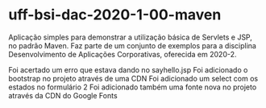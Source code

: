 # uff-bsi-dac-2020-1-00-maven
Aplicação simples para demonstrar a utilização básica de Servlets e JSP, no padrão Maven. Faz parte de um conjunto de exemplos para a disciplina Desenvolvimento de Aplicações Corporativas, oferecida em 2020-2.

Foi acertado um erro que estava dando no sayhello.jsp
Foi adicionado o bootstrap no projeto através de uma CDN
Foi adicionado um select com os estados no formulário 2
Foi adicionado também uma fonte nova no projeto através da CDN do Google Fonts
